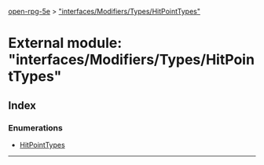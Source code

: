 [open-rpg-5e](../README.md) > ["interfaces/Modifiers/Types/HitPointTypes"](../modules/_interfaces_modifiers_types_hitpointtypes_.md)

# External module: "interfaces/Modifiers/Types/HitPointTypes"

## Index

### Enumerations

* [HitPointTypes](../enums/_interfaces_modifiers_types_hitpointtypes_.hitpointtypes.md)

---

